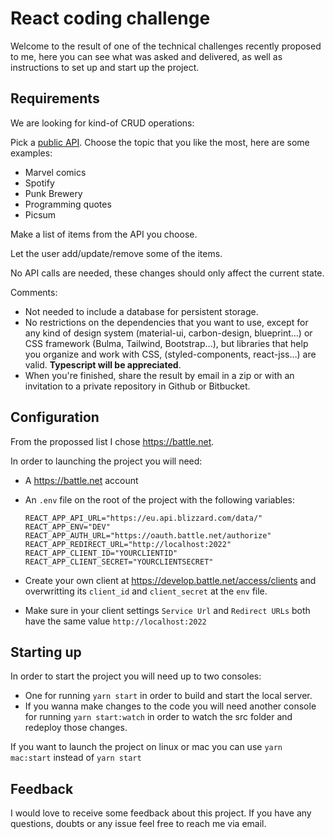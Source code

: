 # React coding challenge
Welcome to the result of one of the technical challenges recently proposed to me, here you can see what was asked and delivered, as well as instructions to set up and start up the project.

## Requirements

We are looking for kind-of CRUD operations:

Pick a [public API](https://github.com/public-apis/public-apis). Choose the topic that you like the most, here are some examples:
* Marvel comics
* Spotify
* Punk Brewery
* Programming quotes
* Picsum

Make a list of items from the API you choose.

Let the user add/update/remove some of the items.

No API calls are needed, these changes should only affect the current state.

Comments:

* Not needed to include a database for persistent storage.
* No restrictions on the dependencies that you want to use, except for any kind of design system (material-ui, carbon-design, blueprint…) or CSS framework (Bulma, Tailwind, Bootstrap…), but libraries that help you organize and work with CSS, (styled-components, react-jss…) are valid. **Typescript will be appreciated**.
* When you're finished, share the result by email in a zip or with an invitation to a private repository in Github or Bitbucket.

## Configuration

From the propossed list I chose https://battle.net.

In order to launching the project you will need:

* A https://battle.net account
* An `.env` file on the root of the project with the following variables:

      REACT_APP_API_URL="https://eu.api.blizzard.com/data/"
      REACT_APP_ENV="DEV"
      REACT_APP_AUTH_URL="https://oauth.battle.net/authorize"
      REACT_APP_REDIRECT_URL="http://localhost:2022"
      REACT_APP_CLIENT_ID="YOURCLIENTID"
      REACT_APP_CLIENT_SECRET="YOURCLIENTSECRET"
* Create your own client at https://develop.battle.net/access/clients and overwritting its `client_id` and `client_secret` at the `env` file.
* Make sure in your client settings `Service Url` and `Redirect URLs` both have the same value `http://localhost:2022`

## Starting up

In order to start the project you will need up to two consoles:
* One for running `yarn start` in order to build and start the local server.
* If you wanna make changes to the code you will need another console for running `yarn start:watch` in order to watch the src folder and redeploy those changes.

If you want to launch the project on linux or mac you can use `yarn mac:start` instead of `yarn start`

## Feedback

I would love to receive some feedback about this project. If you have any questions, doubts or any issue feel free to reach me via email.
